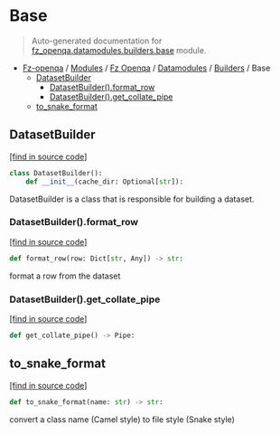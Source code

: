 # Base

> Auto-generated documentation for [fz_openqa.datamodules.builders.base](blob/master/fz_openqa/datamodules/builders/base.py) module.

- [Fz-openqa](../../../README.md#fz-openqa-index) / [Modules](../../../MODULES.md#fz-openqa-modules) / [Fz Openqa](../../index.md#fz-openqa) / [Datamodules](../index.md#datamodules) / [Builders](index.md#builders) / Base
    - [DatasetBuilder](#datasetbuilder)
        - [DatasetBuilder().format_row](#datasetbuilderformat_row)
        - [DatasetBuilder().get_collate_pipe](#datasetbuilderget_collate_pipe)
    - [to_snake_format](#to_snake_format)

## DatasetBuilder

[[find in source code]](blob/master/fz_openqa/datamodules/builders/base.py#L23)

```python
class DatasetBuilder():
    def __init__(cache_dir: Optional[str]):
```

DatasetBuilder is a class that is responsible for building a dataset.

### DatasetBuilder().format_row

[[find in source code]](blob/master/fz_openqa/datamodules/builders/base.py#L48)

```python
def format_row(row: Dict[str, Any]) -> str:
```

format a row from the dataset

### DatasetBuilder().get_collate_pipe

[[find in source code]](blob/master/fz_openqa/datamodules/builders/base.py#L45)

```python
def get_collate_pipe() -> Pipe:
```

## to_snake_format

[[find in source code]](blob/master/fz_openqa/datamodules/builders/base.py#L18)

```python
def to_snake_format(name: str) -> str:
```

convert a class name (Camel style) to file style (Snake style)
